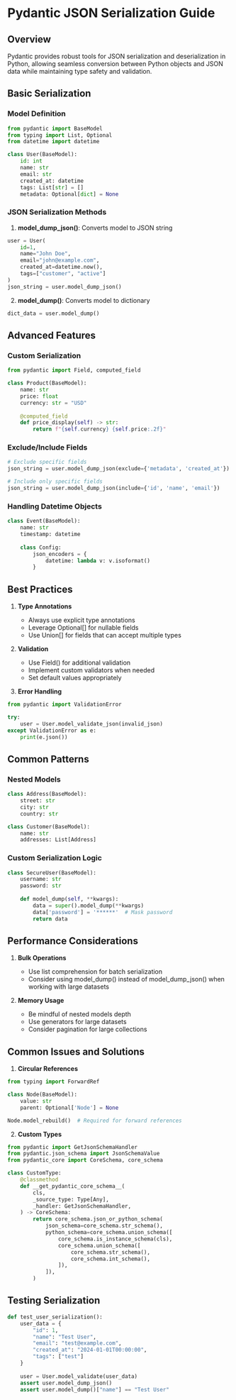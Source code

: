 # Pydantic JSON Serialization Guide

## Overview
Pydantic provides robust tools for JSON serialization and deserialization in Python, allowing seamless conversion between Python objects and JSON data while maintaining type safety and validation.

## Basic Serialization
### Model Definition
```python
from pydantic import BaseModel
from typing import List, Optional
from datetime import datetime

class User(BaseModel):
    id: int
    name: str
    email: str
    created_at: datetime
    tags: List[str] = []
    metadata: Optional[dict] = None
```

### JSON Serialization Methods
1. **model_dump_json()**: Converts model to JSON string
```python
user = User(
    id=1,
    name="John Doe",
    email="john@example.com",
    created_at=datetime.now(),
    tags=["customer", "active"]
)
json_string = user.model_dump_json()
```

2. **model_dump()**: Converts model to dictionary
```python
dict_data = user.model_dump()
```

## Advanced Features

### Custom Serialization
```python
from pydantic import Field, computed_field

class Product(BaseModel):
    name: str
    price: float
    currency: str = "USD"
    
    @computed_field
    def price_display(self) -> str:
        return f"{self.currency} {self.price:.2f}"
```

### Exclude/Include Fields
```python
# Exclude specific fields
json_string = user.model_dump_json(exclude={'metadata', 'created_at'})

# Include only specific fields
json_string = user.model_dump_json(include={'id', 'name', 'email'})
```

### Handling Datetime Objects
```python
class Event(BaseModel):
    name: str
    timestamp: datetime
    
    class Config:
        json_encoders = {
            datetime: lambda v: v.isoformat()
        }
```

## Best Practices

1. **Type Annotations**
   - Always use explicit type annotations
   - Leverage Optional[] for nullable fields
   - Use Union[] for fields that can accept multiple types

2. **Validation**
   - Use Field() for additional validation
   - Implement custom validators when needed
   - Set default values appropriately

3. **Error Handling**
```python
from pydantic import ValidationError

try:
    user = User.model_validate_json(invalid_json)
except ValidationError as e:
    print(e.json())
```

## Common Patterns

### Nested Models
```python
class Address(BaseModel):
    street: str
    city: str
    country: str

class Customer(BaseModel):
    name: str
    addresses: List[Address]
```

### Custom Serialization Logic
```python
class SecureUser(BaseModel):
    username: str
    password: str
    
    def model_dump(self, **kwargs):
        data = super().model_dump(**kwargs)
        data['password'] = '******'  # Mask password
        return data
```

## Performance Considerations

1. **Bulk Operations**
   - Use list comprehension for batch serialization
   - Consider using model_dump() instead of model_dump_json() when working with large datasets

2. **Memory Usage**
   - Be mindful of nested models depth
   - Use generators for large datasets
   - Consider pagination for large collections

## Common Issues and Solutions

1. **Circular References**
```python
from typing import ForwardRef

class Node(BaseModel):
    value: str
    parent: Optional['Node'] = None

Node.model_rebuild()  # Required for forward references
```

2. **Custom Types**
```python
from pydantic import GetJsonSchemaHandler
from pydantic.json_schema import JsonSchemaValue
from pydantic_core import CoreSchema, core_schema

class CustomType:
    @classmethod
    def __get_pydantic_core_schema__(
        cls,
        _source_type: Type[Any],
        _handler: GetJsonSchemaHandler,
    ) -> CoreSchema:
        return core_schema.json_or_python_schema(
            json_schema=core_schema.str_schema(),
            python_schema=core_schema.union_schema([
                core_schema.is_instance_schema(cls),
                core_schema.union_schema([
                    core_schema.str_schema(),
                    core_schema.int_schema(),
                ]),
            ]),
        )
```

## Testing Serialization

```python
def test_user_serialization():
    user_data = {
        "id": 1,
        "name": "Test User",
        "email": "test@example.com",
        "created_at": "2024-01-01T00:00:00",
        "tags": ["test"]
    }
    
    user = User.model_validate(user_data)
    assert user.model_dump_json()
    assert user.model_dump()["name"] == "Test User"
```
